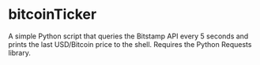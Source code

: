 # bitcoinTicker
A simple Python script that queries the Bitstamp API every 5 seconds and prints the last USD/Bitcoin price to the shell. Requires the Python Requests library.
